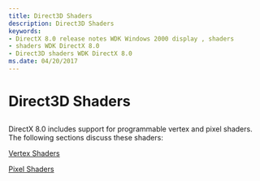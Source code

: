 ```yaml
---
title: Direct3D Shaders
description: Direct3D Shaders
keywords:
- DirectX 8.0 release notes WDK Windows 2000 display , shaders
- shaders WDK DirectX 8.0
- Direct3D shaders WDK DirectX 8.0
ms.date: 04/20/2017
---
```


# Direct3D Shaders


## <span id="ddk_direct3d_shaders_gg"></span><span id="DDK_DIRECT3D_SHADERS_GG"></span>


DirectX 8.0 includes support for programmable vertex and pixel shaders. The following sections discuss these shaders:

[Vertex Shaders](vertex-shaders.md)

[Pixel Shaders](pixel-shaders.md)

 

 





